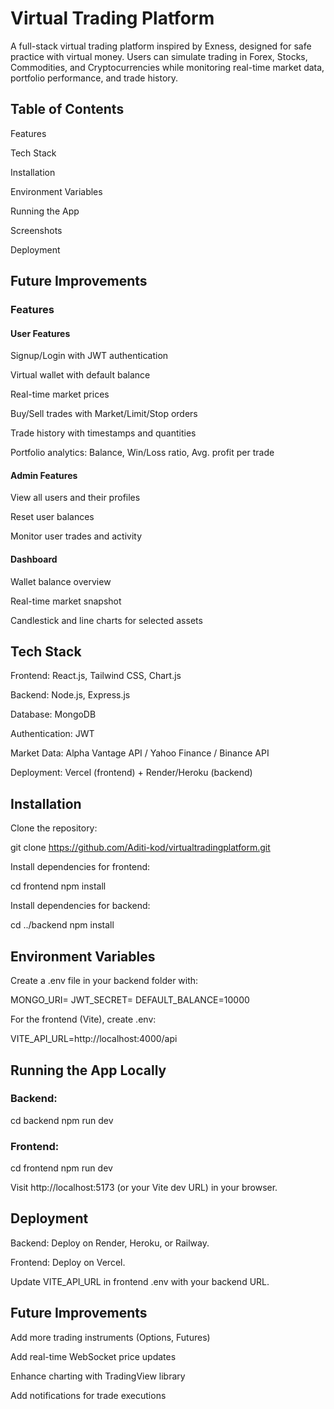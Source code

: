 # Virtual Trading Platform

A full-stack virtual trading platform inspired by Exness, designed for safe practice with virtual money. Users can simulate trading in Forex, Stocks, Commodities, and Cryptocurrencies while monitoring real-time market data, portfolio performance, and trade history.

## Table of Contents

Features

Tech Stack

Installation

Environment Variables

Running the App

Screenshots

Deployment

## Future Improvements

### Features
#### User Features

Signup/Login with JWT authentication

Virtual wallet with default balance

Real-time market prices

Buy/Sell trades with Market/Limit/Stop orders

Trade history with timestamps and quantities

Portfolio analytics: Balance, Win/Loss ratio, Avg. profit per trade

#### Admin Features

View all users and their profiles

Reset user balances

Monitor user trades and activity

#### Dashboard

Wallet balance overview

Real-time market snapshot

Candlestick and line charts for selected assets

## Tech Stack

Frontend: React.js, Tailwind CSS, Chart.js

Backend: Node.js, Express.js

Database: MongoDB

Authentication: JWT

Market Data: Alpha Vantage API / Yahoo Finance / Binance API

Deployment: Vercel (frontend) + Render/Heroku (backend)

## Installation

Clone the repository:

git clone  https://github.com/Aditi-kod/virtualtradingplatform.git


Install dependencies for frontend:

cd frontend
npm install


Install dependencies for backend:

cd ../backend
npm install

## Environment Variables

Create a .env file in your backend folder with:

MONGO_URI=<Your MongoDB connection string>
JWT_SECRET=<Your JWT secret>
DEFAULT_BALANCE=10000


For the frontend (Vite), create .env:

VITE_API_URL=http://localhost:4000/api

## Running the App Locally

### Backend:

cd backend
npm run dev


### Frontend:

cd frontend
npm run dev


Visit http://localhost:5173 (or your Vite dev URL) in your browser.


## Deployment

Backend: Deploy on Render, Heroku, or Railway.

Frontend: Deploy on Vercel.

Update VITE_API_URL in frontend .env with your backend URL.

## Future Improvements

Add more trading instruments (Options, Futures)

Add real-time WebSocket price updates

Enhance charting with TradingView library

Add notifications for trade executions
